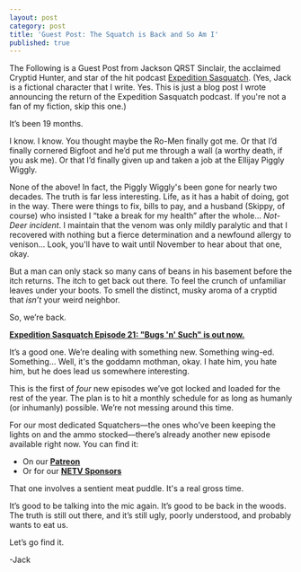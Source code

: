 ```yaml
---
layout: post
category: post
title: 'Guest Post: The Squatch is Back and So Am I'
published: true
---
```

The Following is a Guest Post from Jackson QRST Sinclair, the acclaimed Cryptid Hunter, and star of the hit podcast [Expedition Sasquatch](https://ExpeditionSasquatch.org). (Yes, Jack is a fictional character that I write. Yes. This is just a blog post I wrote announcing the return of the Expedition Sasquatch podcast. If you're not a fan of my fiction, skip this one.) 

It’s been 19 months.

I know. I know. You thought maybe the Ro-Men finally got me. Or that I’d finally cornered Bigfoot and he’d put me through a wall (a worthy death, if you ask me). Or that I’d finally given up and taken a job at the Ellijay Piggly Wiggly.

None of the above! In fact, the Piggly Wiggly's been gone for nearly two decades. The truth is far less interesting. Life, as it has a habit of doing, got in the way. There were things to fix, bills to pay, and a husband (Skippy, of course) who insisted I “take a break for my health” after the whole… *Not-Deer incident*. I maintain that the venom was only mildly paralytic and that I recovered with nothing but a fierce determination and a newfound allergy to venison... Look, you'll have to wait until November to hear about that one, okay. 

But a man can only stack so many cans of beans in his basement before the itch returns. The itch to get back out there. To feel the crunch of unfamiliar leaves under your boots. To smell the distinct, musky aroma of a cryptid that *isn’t* your weird neighbor.

So, we’re back.

**[Expedition Sasquatch Episode 21: "Bugs 'n' Such" is out now.](https://expeditionsasquatch.org/2025/09/03/bugs-n-such.html#758a5645)**

It’s a good one. We’re dealing with something new. Something wing-ed. Something... Well, it's the goddamn mothman, okay. I hate him, you hate him, but he does lead us somewhere interesting. 

This is the first of *four* new episodes we’ve got locked and loaded for the rest of the year. The plan is to hit a monthly schedule for as long as humanly (or inhumanly) possible. We’re not messing around this time.

For our most dedicated Squatchers—the ones who’ve been keeping the lights on and the ammo stocked—there’s already another new episode available right now. You can find it:

*   On our **[Patreon](https://www.patreon.com/ajroach42)**
*   Or for our **[NETV Sponsors](https://newellijay.tv/sponsor-us/)**

That one involves a sentient meat puddle. It's a real gross time. 

It’s good to be talking into the mic again. It’s good to be back in the woods. The truth is still out there, and it’s still ugly, poorly understood, and probably wants to eat us.

Let’s go find it.

-Jack